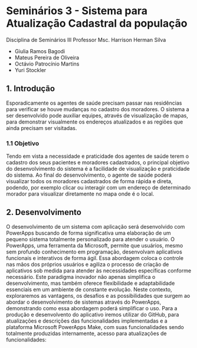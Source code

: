# Seminários 3 - Sistema para Atualização Cadastral da população

Disciplina de Seminários III
Professor Msc. Harrison Herman Silva

- Giulia Ramos Bagodi
- Mateus Pereira de Oliveira
- Octávio Patrocínio Martins
- Yuri Stockler


## 1. Introdução
  Esporadicamente os agentes de saúde precisam passar nas residências para verificar se houve mudanças no cadastro dos moradores. O sistema a ser desenvolvido pode auxiliar equipes, através de visualização de mapas, para demonstrar visualmente os endereços atualizados e as regiões que ainda precisam ser visitadas.

### 1.1 Objetivo
  Tendo em vista a necessidade e praticidade dos agentes de saúde terem o cadastro dos seus pacientes e moradores cadastrados, o principal objetivo do desenvolvimento do sistema é a facilidade de visualização e praticidade do sistema.
  Ao final do desenvolvimento, o agente de saúde poderá visualizar todos os moradores cadastrados de forma rápida e direta, podendo, por exemplo clicar ou interagir com um endereço de determinado morador para visualizar diretamente no mapa onde é o local.

  ## 2. Desenvolvimento
  
  O desenvolvimento de um sistema com aplicação será desenvolvido com PowerApps buscando de forma significativa uma elaboração de um pequeno sistema totalmente personalizado para atender o usuário. O PowerApps, uma ferramenta da Microsoft, permite que usuários, mesmo sem profundo conhecimento em programação, desenvolvam aplicativos funcionais e interativos de forma ágil. Essa abordagem coloca o controle nas mãos dos próprios usuários e agiliza o processo de criação de aplicativos sob medida para atender às necessidades específicas conforme necessário. Este paradigma inovador não apenas simplifica o desenvolvimento, mas também oferece flexibilidade e adaptabilidade essenciais em um ambiente de constante evolução. Neste contexto, exploraremos as vantagens, os desafios e as possibilidades que surgem ao abordar o desenvolvimento de sistemas através do PowerApps, demonstrando como essa abordagem poderá simplificar o uso.
  Para a produção e desenvolvento do aplicativo iremos utilizar do GitHub, para atualizações e descrições das funcionalidades implementadas e a plataforma Microsoft PowerApps Make, com suas funcionalidades sendo totalmente produzidas internamente, acesso para atualizações de funcionalidades: <a href="https://github.com/ICEI-PUC-Minas-PPC-CC/SeminariosIII-Cadastro/blob/main/Funcionalidades/Atualiza%C3%A7%C3%B5es">
